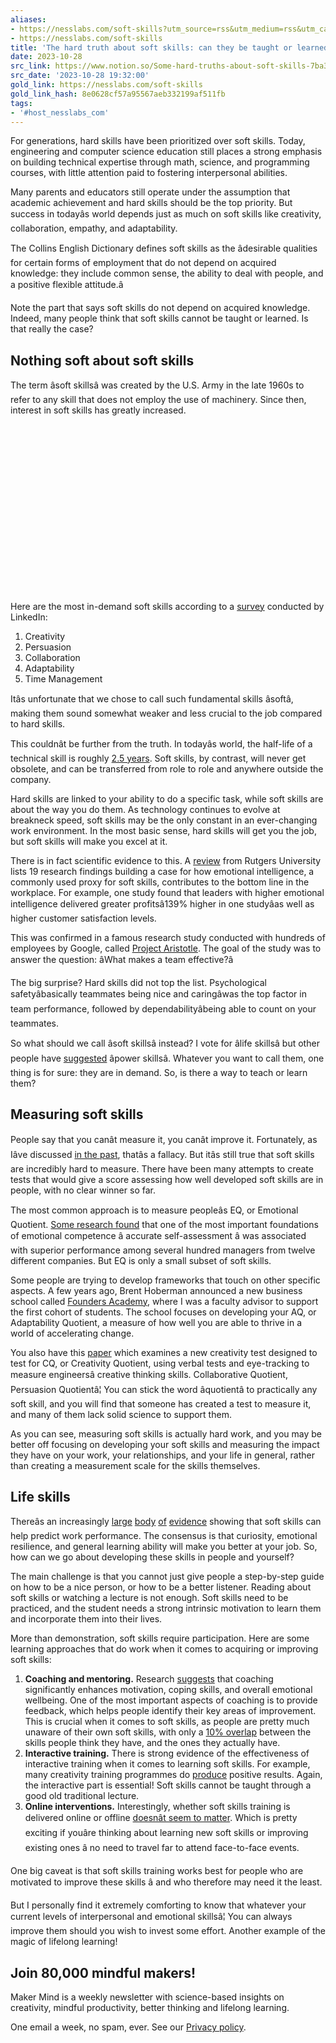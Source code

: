 ```yaml
---
aliases:
- https://nesslabs.com/soft-skills?utm_source=rss&utm_medium=rss&utm_campaign=soft-skills
- https://nesslabs.com/soft-skills
title: 'The hard truth about soft skills: can they be taught or learned? - Ness Labs'
date: 2023-10-28
src_link: https://www.notion.so/Some-hard-truths-about-soft-skills-7ba371b50b5845538d36b58f5b62f7c5
src_date: '2023-10-28 19:32:00'
gold_link: https://nesslabs.com/soft-skills
gold_link_hash: 8e0628cf57a95567aeb332199af511fb
tags:
- '#host_nesslabs_com'
---
```





For generations, hard skills have been prioritized over soft skills. Today, engineering and computer science education still places a strong emphasis on building technical expertise through math, science, and programming courses, with little attention paid to fostering interpersonal abilities.


Many parents and educators still operate under the assumption that academic achievement and hard skills should be the top priority. But success in todayâs world depends just as much on soft skills like creativity, collaboration, empathy, and adaptability.


The Collins English Dictionary defines soft skills as the âdesirable qualities for certain forms of employment that do not depend on acquired knowledge: they include common sense, the ability to deal with people, and a positive flexible attitude.â


Note the part that says soft skills do not depend on acquired knowledge. Indeed, many people think that soft skills cannot be taught or learned. Is that really the case?


**Nothing soft about soft skills**
----------------------------------


The term âsoft skillsâ was created by the U.S. Army in the late 1960s to refer to any skill that does not employ the use of machinery. Since then, interest in soft skills has greatly increased.


![](data:image/svg+xml,%3Csvg%20xmlns='http://www.w3.org/2000/svg'%20viewBox='0%200%201024%20574'%3E%3C/svg%3E)
Here are the most in-demand soft skills according to a [survey](https://business.linkedin.com/talent-solutions/blog/trends-and-research/2018/the-most-in-demand-hard-and-soft-skills-of-2018) conducted by LinkedIn:


1. Creativity
2. Persuasion
3. Collaboration
4. Adaptability
5. Time Management


Itâs unfortunate that we chose to call such fundamental skills âsoftâ, making them sound somewhat weaker and less crucial to the job compared to hard skills.


This couldnât be further from the truth. In todayâs world, the half-life of a technical skill is roughly [2.5 years](https://www.ibm.com/blogs/ibm-training/skills-transformation-2021-workplace/). Soft skills, by contrast, will never get obsolete, and can be transferred from role to role and anywhere outside the company.


Hard skills are linked to your ability to do a specific task, while soft skills are about the way you do them. As technology continues to evolve at breakneck speed, soft skills may be the only constant in an ever-changing work environment. In the most basic sense, hard skills will get you the job, but soft skills will make you excel at it.


There is in fact scientific evidence to this. A [review](http://www.eiconsortium.org/pdf/business_case_for_ei.pdf) from Rutgers University lists 19 research findings building a case for how emotional intelligence, a commonly used proxy for soft skills, contributes to the bottom line in the workplace. For example, one study found that leaders with higher emotional intelligence delivered greater profitsâ139% higher in one studyâas well as higher customer satisfaction levels.


This was confirmed in a famous research study conducted with hundreds of employees by Google, called [Project Aristotle](https://rework.withgoogle.com/print/guides/5721312655835136/). The goal of the study was to answer the question: âWhat makes a team effective?â


The big surprise? Hard skills did not top the list. Psychological safetyâbasically teammates being nice and caringâwas the top factor in team performance, followed by dependabilityâbeing able to count on your teammates.


So what should we call âsoft skillsâ instead? I vote for âlife skillsâ but other people have [suggested](https://www.thomsonreuters.com/en-us/posts/legal/power-skills-rebranding/) âpower skillsâ. Whatever you want to call them, one thing is for sure: they are in demand. So, is there a way to teach or learn them?


**Measuring soft skills**
-------------------------


People say that you canât measure it, you canât improve it. Fortunately, as Iâve discussed [in the past](https://nesslabs.com/what-gets-measured-gets-managed), thatâs a fallacy. But itâs still true that soft skills are incredibly hard to measure. There have been many attempts to create tests that would give a score assessing how well developed soft skills are in people, with no clear winner so far.


The most common approach is to measure peopleâs EQ, or Emotional Quotient. [Some research found](https://amzn.to/2YxDO2u) that one of the most important foundations of emotional competence â accurate self-assessment â was associated with superior performance among several hundred managers from twelve different companies. But EQ is only a small subset of soft skills.


Some people are trying to develop frameworks that touch on other specific aspects. A few years ago, Brent Hoberman announced a new business school called [Founders Academy](https://foundersacademy.io/), where I was a faculty advisor to support the first cohort of students. The school focuses on developing your AQ, or Adaptability Quotient, a measure of how well you are able to thrive in a world of accelerating change.


You also have this [paper](https://journals.sagepub.com/doi/abs/10.1177/0954406218780541) which examines a new creativity test designed to test for CQ, or Creativity Quotient, using verbal tests and eye-tracking to measure engineersâ creative thinking skills. Collaborative Quotient, Persuasion Quotientâ¦ You can stick the word âquotientâ to practically any soft skill, and you will find that someone has created a test to measure it, and many of them lack solid science to support them.


As you can see, measuring soft skills is actually hard work, and you may be better off focusing on developing your soft skills and measuring the impact they have on your work, your relationships, and your life in general, rather than creating a measurement scale for the skills themselves.


**Life skills**
---------------


Thereâs an increasingly [large](http://www.drtomascp.com/uploads/PIOP_final_employability.pdf) [body](http://jhr.uwpress.org/content/43/4/972.short) [of](http://psycnet.apa.org/buy/2003-11198-011) [evidence](https://www.sciencedirect.com/science/article/abs/pii/S0927537112000577) showing that soft skills can help predict work performance. The consensus is that curiosity, emotional resilience, and general learning ability will make you better at your job. So, how can we go about developing these skills in people and yourself?


The main challenge is that you cannot just give people a step-by-step guide on how to be a nice person, or how to be a better listener. Reading about soft skills or watching a lecture is not enough. Soft skills need to be practiced, and the student needs a strong intrinsic motivation to learn them and incorporate them into their lives.


More than demonstration, soft skills require participation. Here are some learning approaches that do work when it comes to acquiring or improving soft skills:


1. **Coaching and mentoring.** Research [suggests](https://www.researchgate.net/publication/261990782_Does_coaching_work_A_meta-analysis_on_the_effects_of_coaching_on_individual_level_outcomes_in_an_organizational_context) that coaching significantly enhances motivation, coping skills, and overall emotional wellbeing. One of the most important aspects of coaching is to provide feedback, which helps people identify their key areas of improvement. This is crucial when it comes to soft skills, as people are pretty much unaware of their own soft skills, with only a [10% overlap](https://www.sciencedirect.com/science/article/pii/B9780123855220000056) between the skills people think they have, and the ones they actually have.
2. **Interactive training.** There is strong evidence of the effectiveness of interactive training when it comes to learning soft skills. For example, many creativity training programmes do [produce](https://onlinelibrary.wiley.com/doi/abs/10.1002/j.2162-6057.1984.tb00985.x) positive results. Again, the interactive part is essential! Soft skills cannot be taught through a good old traditional lecture.
3. **Online interventions.** Interestingly, whether soft skills training is delivered online or offline [doesnât seem to matter](https://onlinelibrary.wiley.com/doi/abs/10.1111/joop.12119). Which is pretty exciting if youâre thinking about learning new soft skills or improving existing ones â no need to travel far to attend face-to-face events.


One big caveat is that soft skills training works best for people who are motivated to improve these skills â and who therefore may need it the least.


But I personally find it extremely comforting to know that whatever your current levels of interpersonal and emotional skillsâ¦ You can always improve them should you wish to invest some effort. Another example of the magic of lifelong learning!



  

Join 80,000 mindful makers!
---------------------------


Maker Mind is a weekly newsletter with science-based insights on creativity, mindful productivity, better thinking and lifelong learning.


One email a week, no spam, ever. See our [Privacy policy](/privacy).